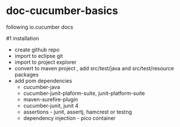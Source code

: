 # doc-cucumber-basics

following io.cucumber docs

#1 installation
  - create github repo
  - import to eclipse git
  - import to project explorer
  - convert to maven project , add src/test/java and src/test/resource packages
  - add pom dependencies
      - cucumber-java
      - cucumber-junit-plaform-suite, junit-platform-suite
      - maven-surefire-plugin
      - cucumber-junit, junit 4
      - assertions - junit, assertj, hamcrest or testng
      - dependency injection - pico container
